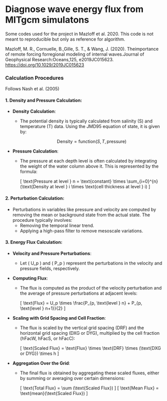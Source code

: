 # Diagnose wave energy flux from MITgcm simulatons

Some codes used for the project in Mazloff et al. 2020. This code is not meant to reproducible but only as reference for algorithm.  

Mazloff, M. R., Cornuelle, B.,Gille, S. T., & Wang, J. (2020). Theimportance of remote forcing forregional modeling of internal waves.Journal of Geophysical Research:Oceans,125, e2019JC015623. https://doi.org/10.1029/2019JC015623

### Calculation Procedures
Follows Nash et al. (2005)
#### 1. Density and Pressure Calculation:
- **Density Calculation**: 
  - The potential density is typically calculated from salinity (S) and temperature (T) data. Using the JMD95 equation of state, it is given by:
  
    $$ \text{Density} = \text{function}(S, T, \text{pressure}) $$

- **Pressure Calculation**: 
  - The pressure at each depth level is often calculated by integrating the weight of the water column above it. This is represented by the formula:

    \[ \text{Pressure at level } n = \text{constant} \times \sum_{i=0}^{n} (\text{Density at level } i \times \text{cell thickness at level } i) \]

#### 2. Perturbation Calculation:
- Perturbations in variables like pressure and velocity are computed by removing the mean or background state from the actual state. The procedure typically involves:
  - Removing the temporal linear trend.
  - Applying a high-pass filter to remove mesoscale variations.

#### 3. Energy Flux Calculation:
- **Velocity and Pressure Perturbations**: 
  - Let \( U_p \) and \( P_p \) represent the perturbations in the velocity and pressure fields, respectively.

- **Computing Flux**:
  - The flux is computed as the product of the velocity perturbation and the average of pressure perturbations at adjacent levels:

    \[ \text{Flux} = U_p \times \frac{P_{p, \text{level } n} + P_{p, \text{level } n+1}}{2} \]

- **Scaling with Grid Spacing and Cell Fraction**:
  - The flux is scaled by the vertical grid spacing (DRF) and the horizontal grid spacing (DXG or DYG), multiplied by the cell fraction (hFacW, hFacS, or hFacC):

    \[ \text{Scaled Flux} = \text{Flux} \times \text{DRF} \times (\text{DXG or DYG}) \times h \]

- **Aggregation Over the Grid**:
  - The final flux is obtained by aggregating these scaled fluxes, either by summing or averaging over certain dimensions:

    \[ \text{Total Flux} = \sum (\text{Scaled Flux}) \]
    \[ \text{Mean Flux} = \text{mean}(\text{Scaled Flux}) \]

